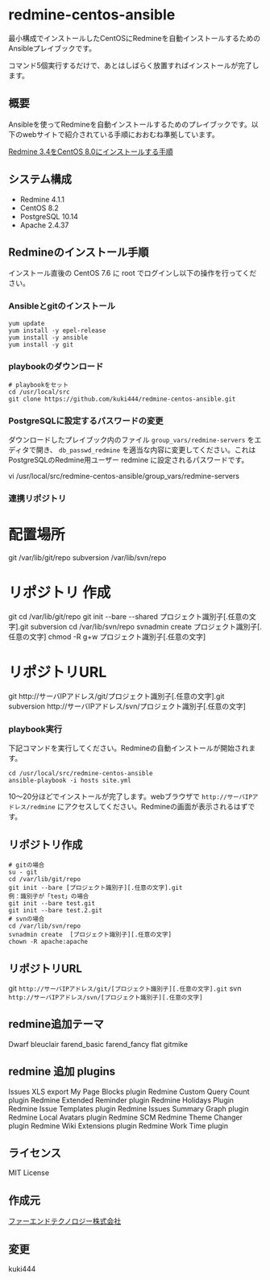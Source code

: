 # redmine-centos-ansible


最小構成でインストールしたCentOSにRedmineを自動インストールするためのAnsibleプレイブックです。

コマンド5個実行するだけで、あとはしばらく放置すればインストールが完了します。


## 概要

Ansibleを使ってRedmineを自動インストールするためのプレイブックです。以下のwebサイトで紹介されている手順におおむね準拠しています。

[Redmine 3.4をCentOS 8.0にインストールする手順](http://blog.redmine.jp/articles/3_4/install/centos/)


## システム構成

* Redmine 4.1.1
* CentOS 8.2
* PostgreSQL 10.14
* Apache 2.4.37


## Redmineのインストール手順

インストール直後の CentOS 7.6 に root でログインし以下の操作を行ってください。


### Ansibleとgitのインストール

```
yum update
yum install -y epel-release
yum install -y ansible
yum install -y git

```

### playbookのダウンロード

```
# playbookをセット
cd /usr/local/src
git clone https://github.com/kuki444/redmine-centos-ansible.git
```

### PostgreSQLに設定するパスワードの変更

ダウンロードしたプレイブック内のファイル `group_vars/redmine-servers` をエディタで開き、 `db_passwd_redmine` を適当な内容に変更してください。これはPostgreSQLのRedmine用ユーザー redmine に設定されるパスワードです。

vi /usr/local/src/redmine-centos-ansible/group_vars/redmine-servers

### 連携リポジトリ

# 配置場所
git
/var/lib/git/repo
subversion
/var/lib/svn/repo

# リポジトリ 作成
git
cd /var/lib/git/repo
git init --bare --shared プロジェクト識別子[.任意の文字].git
subversion
cd /var/lib/svn/repo
svnadmin create プロジェクト識別子[.任意の文字]
chmod -R g+w プロジェクト識別子[.任意の文字]

# リポジトリURL
git
http://サーバIPアドレス/git/プロジェクト識別子[.任意の文字].git
subversion
http://サーバIPアドレス/svn/プロジェクト識別子[.任意の文字]

### playbook実行

下記コマンドを実行してください。Redmineの自動インストールが開始されます。

```
cd /usr/local/src/redmine-centos-ansible
ansible-playbook -i hosts site.yml
```

10〜20分ほどでインストールが完了します。webブラウザで `http://サーバIPアドレス/redmine` にアクセスしてください。Redmineの画面が表示されるはずです。

## リポジトリ作成

```
# gitの場合
su - git
cd /var/lib/git/repo
git init --bare [プロジェクト識別子][.任意の文字].git
例：識別子が「test」の場合
git init --bare test.git
git init --bare test.2.git
# svnの場合
cd /var/lib/svn/repo
svnadmin create  [プロジェクト識別子][.任意の文字]
chown -R apache:apache
```

## リポジトリURL
git
`http://サーバIPアドレス/git/[プロジェクト識別子][.任意の文字].git` 
svn
`http://サーバIPアドレス/svn/[プロジェクト識別子][.任意の文字]` 


## redmine追加テーマ
Dwarf
bleuclair
farend_basic
farend_fancy
flat
gitmike

## redmine 追加 plugins
Issues XLS export
My Page Blocks plugin
Redmine Custom Query Count plugin
Redmine Extended Reminder plugin
Redmine Holidays Plugin
Redmine Issue Templates plugin
Redmine Issues Summary Graph plugin
Redmine Local Avatars plugin
Redmine SCM
Redmine Theme Changer plugin
Redmine Wiki Extensions plugin
Redmine Work Time plugin

## ライセンス

MIT License


## 作成元

[ファーエンドテクノロジー株式会社](http://www.farend.co.jp/)

## 変更
kuki444

